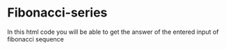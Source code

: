 # Fibonacci-series
In this html code you will be able to get the answer of the entered input of fibonacci sequence
